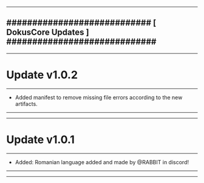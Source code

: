 --------------------------------------------------------------------------------
############################ [ DokusCore Updates ] #############################
--------------------------------------------------------------------------------
--------------------------------------------------------------------------------
# Update v1.0.2
--------------------------------------------------------------------------------
- Added manifest to remove missing file errors according to the new artifacts.
--------------------------------------------------------------------------------
--------------------------------------------------------------------------------
# Update v1.0.1
--------------------------------------------------------------------------------
- Added: Romanian language added and made by @RABBIT in discord!
--------------------------------------------------------------------------------
--------------------------------------------------------------------------------
